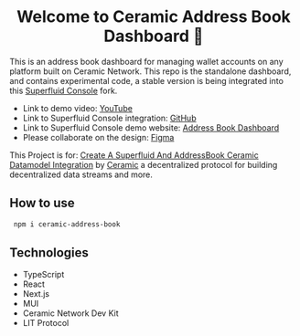 <h1 align="center">Welcome to Ceramic Address Book Dashboard  👋</h1>

This is an address book dashboard for managing wallet accounts on any platform built on Ceramic Network. This repo is the standalone dashboard, and contains experimental code, a stable version is being integrated into this [Superfluid Console](https://github.com/kelvinpraises/superfluid-console) fork.

- Link to demo video: [YouTube](https://youtu.be/1XaLCkuqueM)
- Link to Superfluid Console integration: [GitHub](https://github.com/kelvinpraises/superfluid-ceramic-addressbook)
- Link to Superfluid Console demo website: [Address Book Dashboard](https://superfluid-console-flame.vercel.app/)
- Please collaborate on the design: [Figma](https://www.figma.com/file/KRFPSLyOs81MxT7nYdbN3J/Untitled?node-id=0%3A1)

This Project is for: [Create A Superfluid And AddressBook Ceramic Datamodel Integration](https://gitcoin.co/issue/28896) by [Ceramic](https://ceramic.network/) a decentralized protocol for building decentralized data streams and more.

## How to use

```sh
 npm i ceramic-address-book 
```

## Technologies

- TypeScript
- React
- Next.js
- MUI
- Ceramic Network Dev Kit
- LIT Protocol
